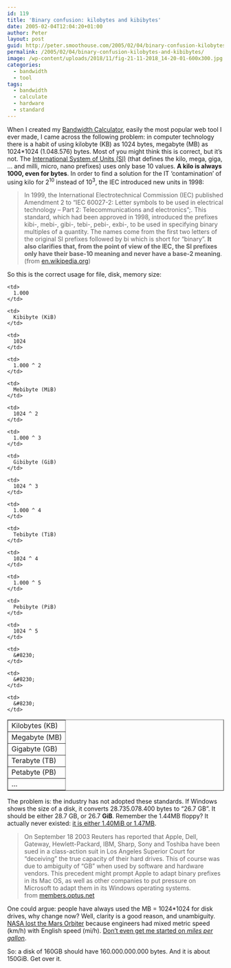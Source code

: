 ```yaml
---
id: 119
title: 'Binary confusion: kilobytes and kibibytes'
date: 2005-02-04T12:04:20+01:00
author: Peter
layout: post
guid: http://peter.smoothouse.com/2005/02/04/binary-confusion-kilobytes-and-kibibytes/
permalink: /2005/02/04/binary-confusion-kilobytes-and-kibibytes/
image: /wp-content/uploads/2018/11/fig-21-11-2018_14-20-01-600x300.jpg
categories:
  - bandwidth
  - tool
tags:
  - bandwidth
  - calculate
  - hardware
  - standard
---
```

When I created my [Bandwidth Calculator](https://toolstud.io/data/bandwidth.php "Bandwidth conversion Calculator"), easily the most popular web tool I ever made, I came across the following problem: in computer technology there is a habit of using kilobyte (KB) as 1024 bytes, megabyte (MB) as 1024*1024 (1.048.576) bytes. Most of you might think this is correct, but it&#8217;s not. The [International System of Units (SI)](http://www.bipm.org/en/si/) (that defines the kilo, mega, giga, &#8230; and milli, micro, nano prefixes) uses only base 10 values. **A kilo is always 1000, even for bytes**. In order to find a solution for the IT &#8216;contamination&#8217; of using kilo for 2<sup>10</sup> instead of 10<sup>3</sup>, the IEC introduced new units in 1998:

> In 1999, the International Electrotechnical Commission (IEC) published Amendment 2 to &#8220;IEC 60027-2: Letter symbols to be used in electrical technology – Part 2: Telecommunications and electronics&#8221;;. This standard, which had been approved in 1998, introduced the prefixes kibi-, mebi-, gibi-, tebi-, pebi-, exbi-, to be used in specifying binary multiples of a quantity. The names come from the first two letters of the original SI prefixes followed by bi which is short for &#8220;binary&#8221;. **It also clarifies that, from the point of view of the IEC, the SI prefixes only have their base-10 meaning and never have a base-2 meaning**.  
> (from [en.wikipedia.org](http://en.wikipedia.org/wiki/Kibi "Kibi/Kilo"))

So this is the correct usage for file, disk, memory size:

<table border="1" cellspacing="0" cellpadding="4">
  <tr>
    <td>
      Kilobytes (KB)
    </td>
    
    <td>
      1.000
    </td>
    
    <td>
      Kibibyte (KiB)
    </td>
    
    <td>
      1024
    </td>
  </tr>
  
  <tr>
    <td>
      Megabyte (MB)
    </td>
    
    <td>
      1.000 ^ 2
    </td>
    
    <td>
      Mebibyte (MiB)
    </td>
    
    <td>
      1024 ^ 2
    </td>
  </tr>
  
  <tr>
    <td>
      Gigabyte (GB)
    </td>
    
    <td>
      1.000 ^ 3
    </td>
    
    <td>
      Gibibyte (GiB)
    </td>
    
    <td>
      1024 ^ 3
    </td>
  </tr>
  
  <tr>
    <td>
      Terabyte (TB)
    </td>
    
    <td>
      1.000 ^ 4
    </td>
    
    <td>
      Tebibyte (TiB)
    </td>
    
    <td>
      1024 ^ 4
    </td>
  </tr>
  
  <tr>
    <td>
      Petabyte (PB)
    </td>
    
    <td>
      1.000 ^ 5
    </td>
    
    <td>
      Pebibyte (PiB)
    </td>
    
    <td>
      1024 ^ 5
    </td>
  </tr>
  
  <tr>
    <td>
      &#8230;
    </td>
    
    <td>
      &#8230;
    </td>
    
    <td>
      &#8230;
    </td>
    
    <td>
      &#8230;
    </td>
  </tr>
</table>

The problem is: the industry has not adopted these standards. If Windows shows the size of a disk, it converts 28.735.078.400 bytes to &#8220;26.7 GB&#8221;. It should be either 28.7 GB, or 26.7 **GiB**. Remember the 1.44MB floppy? It actually never existed: [it is either 1.40MiB or 1.47MB](http://homepages.tesco.net/~J.deBoynePollard/FGA/1mb44-is-not-a-standard-floppy-disc-size.html).

> On September 18 2003 Reuters has reported that Apple, Dell, Gateway, Hewlett-Packard, IBM, Sharp, Sony and Toshiba have been sued in a class-action suit in Los Angeles Superior Court for “deceiving” the true capacity of their hard drives. This of course was due to ambiguity of “GB” when used by software and hardware vendors. This precedent might prompt Apple to adapt binary prefixes in its Mac OS, as well as other companies to put pressure on Microsoft to adapt them in its Windows operating systems.  
> from [members.optus.net](http://members.optus.net/alexey/prefBin.xhtml)

One could argue: people have always used the MB = 1024*1024 for disk drives, why change now? Well, clarity is a good reason, and unambiguity. [NASA lost the Mars Orbiter](http://www.cnn.com/TECH/space/9909/30/mars.metric/) because engineers had mixed metric speed (km/h) with English speed (mi/h). [Don&#8217;t even get me started on _miles per gallon_](http://blog.forret.com/blog/2004/08/imperial-time-units-here-come-nunes.html).

So: a disk of 160GB should have 160.000.000.000 bytes. And it is about 150GiB. Get over it.